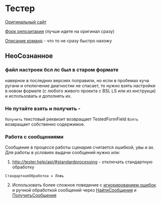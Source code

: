 # Тестер

[Оригинальный сайт](http://tester.help/)

[Форк репозитария](https://github.com/Ndochp/tester) \(лучше идете на оригинал сразу\)

[Описание команд](http://tester.help/api) - что то не сразу быстро нахожу

## НеоСознанное
### файл настроек бсл лс был в старом формате
наверное в последних версиях поправили, но если в пробемах куча ругани и отключение диагностик не спасает, то нужно взять настройки в новом формате (с любого живого проекта с BSL LS или из инструкци) и использовать и дополнять их.
### Не путайте взять и получить - 
`Получить` текстовый реквизит возвращает TestedFormField
`Взять` возвращает собственно содержимое.
### Работа с сообщениями
Сообщение в процессе работы сценария считается ошибкой, увы и ах.
Для работы в условиях выдачи сообщений нужно или: 
1. http://tester.help/api/#standardprocessing - отключать стандартную обработку
```
СтандартнаяОбработка = Ложь
```
2. Использовать более сложное поведение с [игнорированием ошибок](http://tester.help/api/#ignoreerrors) и ручной обработкой сообщений через [НайтиСообщения](http://tester.help/api/#findmessages) и [ПолучитьСообщения](http://tester.help/api/#getmessages)

